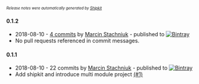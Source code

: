 <sup><sup>*Release notes were automatically generated by [Shipkit](http://shipkit.org/)*</sup></sup>

#### 0.1.2
 - 2018-08-10 - [4 commits](https://github.com/mstachniuk/graphql-schema-from-introspection-generator/compare/v0.1.1...v0.1.2) by [Marcin Stachniuk](https://github.com/mstachniuk) - published to [![Bintray](https://img.shields.io/badge/Bintray-0.1.2-green.svg)](https://bintray.com/mstachniuk/mstachniuk-maven-repo/maven/0.1.2)
 - No pull requests referenced in commit messages.

#### 0.1.1
 - 2018-08-10 - 22 commits by [Marcin Stachniuk](https://github.com/mstachniuk) - published to [![Bintray](https://img.shields.io/badge/Bintray-0.1.1-green.svg)](https://bintray.com/mstachniuk/mstachniuk-maven-repo/maven/0.1.1)
 - Add shipkit and introduce multi module project [(#1)](https://github.com/mstachniuk/graphql-schema-from-introspection-generator/pull/1)

